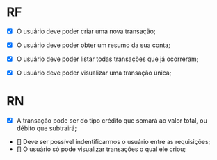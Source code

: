 # RF

- [x] O usuário deve poder criar uma nova transação;
- [x] O usuário deve poder obter um resumo da sua conta;
- [x] O usuário deve poder listar todas transações que já ocorreram;
- [x] O usuário deve poder visualizar uma transação única;


# RN

- [x] A transação pode ser do tipo crédito que somará ao valor total, ou débito que subtrairá;
- [] Deve ser possível indentificarmos o usuário entre as requisições;
- [] O usuário só pode visualizar transações o qual ele criou;

